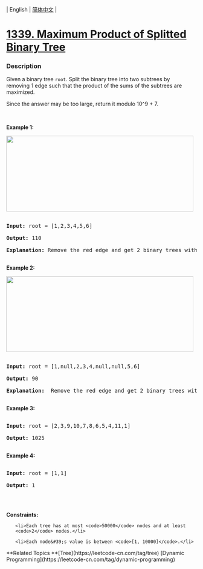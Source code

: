 | English | [简体中文](README.md) |

# [1339. Maximum Product of Splitted Binary Tree](https://leetcode-cn.com/problems/maximum-product-of-splitted-binary-tree)
 ### Description
<p>Given a binary tree <code>root</code>.&nbsp;Split the binary tree into two subtrees by removing&nbsp;1 edge such that the product of the sums of the subtrees are maximized.</p>

<p>Since the answer&nbsp;may be too large,&nbsp;return it modulo&nbsp;10^9 + 7.</p>

<p>&nbsp;</p>
<p><strong>Example 1:</strong></p>

<p><strong><img alt="" src="https://assets.leetcode.com/uploads/2020/01/21/sample_1_1699.png" style="width: 495px; height: 200px;" /></strong></p>

<pre>
<strong>Input:</strong> root = [1,2,3,4,5,6]
<strong>Output:</strong> 110
<strong>Explanation:</strong> Remove the red edge and get 2 binary trees with sum 11 and 10. Their product is 110 (11*10)
</pre>

<p><strong>Example 2:</strong></p>

<p><img alt="" src="https://assets.leetcode.com/uploads/2020/01/21/sample_2_1699.png" style="width: 495px; height: 200px;" /></p>

<pre>
<strong>Input:</strong> root = [1,null,2,3,4,null,null,5,6]
<strong>Output:</strong> 90
<strong>Explanation:</strong>  Remove the red edge and get 2 binary trees with sum 15 and 6.Their product is 90 (15*6)
</pre>

<p><strong>Example 3:</strong></p>

<pre>
<strong>Input:</strong> root = [2,3,9,10,7,8,6,5,4,11,1]
<strong>Output:</strong> 1025
</pre>

<p><strong>Example 4:</strong></p>

<pre>
<strong>Input:</strong> root = [1,1]
<strong>Output:</strong> 1
</pre>

<p>&nbsp;</p>
<p><strong>Constraints:</strong></p>

<ul>
	<li>Each tree has at most <code>50000</code> nodes and at least <code>2</code> nodes.</li>
	<li>Each node&#39;s value is between <code>[1, 10000]</code>.</li>
</ul>
**Related Topics	**[Tree](https://leetcode-cn.com/tag/tree) [Dynamic Programming](https://leetcode-cn.com/tag/dynamic-programming) 